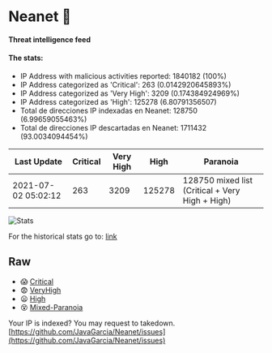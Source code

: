 # Neanet :hocho:
#### Threat intelligence feed
#### The stats:

- IP Address with malicious activities reported: 1840182 (100%)
- IP Address categorized as 'Critical':  263 (0.0142920645893%)
- IP Address categorized as 'Very High':  3209 (0.174384924969%)
- IP Address categorized as 'High':  125278 (6.80791356507)
- Total de direcciones IP indexadas en Neanet:  128750 (6.99659055463%)
- Total de direcciones IP descartadas en Neanet:  1711432 (93.0034094454%)

| Last Update | Critical | Very High | High | Paranoia |
| --- | --- | --- | --- | --- |
| 2021-07-02 05:02:12 | 263 | 3209 | 125278 | 128750 mixed list (Critical + Very High + High)|

![Stats](https://docs.google.com/spreadsheets/d/e/2PACX-1vSnaNMIXVabIpDJjufMlzH7poXnshF3mgd8Is1g9ytUEzVsP5my4Trn8f-xkoLLQ38xpL3HtmUexLo6/pubchart?oid=501124687&format=image)

For the historical stats go to: [link](/stats.csv)
## Raw
- :scream: [Critical](https://raw.githubusercontent.com/JavaGarcia/Neanet/master/blacklists/neanet_critical.txt)
- :fearful: [VeryHigh](https://raw.githubusercontent.com/JavaGarcia/Neanet/master/blacklists/neanet_veryHigh.txtt)
- :frowning: [High](https://raw.githubusercontent.com/JavaGarcia/Neanet/master/blacklists/neanet_high.txt)
- :dizzy_face: [Mixed-Paranoia](https://raw.githubusercontent.com/JavaGarcia/Neanet/master/blacklists/neanet_all.txt)


Your IP is indexed? You may request to takedown. [https://github.com/JavaGarcia/Neanet/issues](https://github.com/JavaGarcia/Neanet/issues)





















































































































































































































































































































































































































































































































































































































































































































































































































































































































































































































































































































































































































































































































































































































































































































































































































































































































































































































































































































































































































































































































































































































































































































































































































































































































































































































































































































































































































































































































































































































































































































































































































































































































































































































































































































































































































































































































































































































































































































































































































































































































































































































































































































































































































































































































































































































































































































































































































































































































































































































































































































































































































































































































































































































































































































































































































































































































































































































































































































































































































































































































































































































































































































































































































































































































































































































































































































































































































































































































































































































































































































































































































































































































































































































































































































































